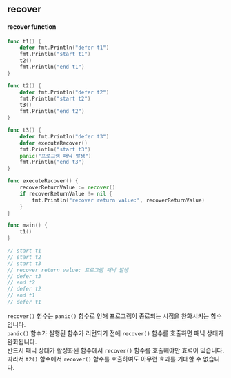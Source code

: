 ## recover  

#### recover function  
```go
func t1() {
    defer fmt.Println("defer t1")
    fmt.Println("start t1")
    t2()
    fmt.Println("end t1")
}

func t2() {
    defer fmt.Println("defer t2")
    fmt.Println("start t2")
    t3()
    fmt.Println("end t2")
}

func t3() {
    defer fmt.Println("defer t3")
    defer executeRecover()
    fmt.Println("start t3")
    panic("프로그램 패닉 발생")
    fmt.Println("end t3")
}

func executeRecover() {
    recoverReturnValue := recover()
    if recoverReturnValue != nil {
        fmt.Println("recover return value:", recoverReturnValue)
    }
}

func main() {
    t1()
}

// start t1
// start t2
// start t3
// recover return value: 프로그램 패닉 발생
// defer t3
// end t2
// defer t2
// end t1
// defer t1
```
`recover()` 함수는 `panic()` 함수로 인해 프로그램이 종료되는 시점을 완화시키는 함수입니다.  
`panic()` 함수가 실행된 함수가 리턴되기 전에 `recover()` 함수를 호출하면 패닉 상태가 완화됩니다.  
반드시 패닉 상태가 활성화된 함수에서 `recover()` 함수를 호출해야만 효력이 있습니다.  
따라서 `t2()` 함수에서 `recover()` 함수를 호출하여도 아무런 효과를 기대할 수 없습니다.  
